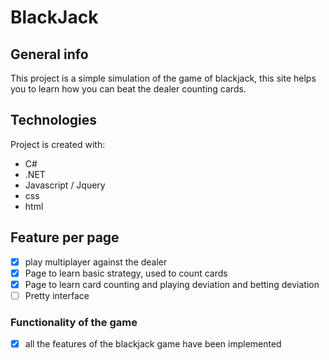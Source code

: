 # BlackJack
## General info
This project is a simple simulation of the game of blackjack, this site helps you to learn how you can beat the dealer counting cards.
	
## Technologies
Project is created with:
* C#
* .NET
* Javascript / Jquery
* css
* html

## Feature per page 
- [x] play multiplayer against the dealer
- [x] Page to learn basic strategy, used to count cards
- [x] Page to learn card counting and playing deviation and betting deviation
- [ ] Pretty interface

### Functionality of the game
- [x] all the features of the blackjack game have been implemented
